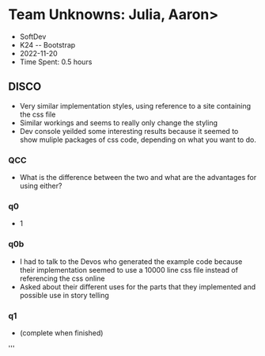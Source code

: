 # Team Unknowns: Julia, Aaron>
- SoftDev
- K24 -- Bootstrap
- 2022-11-20
- Time Spent: 0.5 hours

## DISCO
- Very similar implementation styles, using reference to a site containing the css file
- Similar workings and seems to really only change the styling
- Dev console yeilded some interesting results because it seemed to show muliple packages of css code, depending on what you want to do.

### QCC
- What is the difference between the two and what are the advantages for using either?

### q0
- 1

### q0b
- I had to talk to the Devos who generated the example code because their implementation seemed to use a 10000 line css file instead of referencing the css online
- Asked about their different uses for the parts that they implemented and possible use in story telling

### q1
- (complete when finished)

'''

